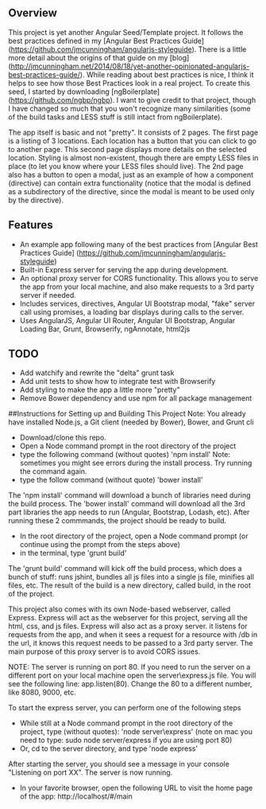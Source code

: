 ## Overview
This project is yet another Angular Seed/Template project. It follows the best practices defined in my [Angular Best Practices Guide] (https://github.com/jmcunningham/angularjs-styleguide). There is a little more detail about the origins of that guide on my [blog] (http://jmcunningham.net/2014/08/18/yet-another-opinionated-angularjs-best-practices-guide/). While reading about best practices is nice, I think it helps to see how those Best Practices look in a real project. To create this seed, I started by downloading [ngBoilerplate] (https://github.com/ngbp/ngbp). I want to give credit to that project, though I have changed so much that you won't recognize many similarities (some of the build tasks and LESS stuff is still intact from ngBoilerplate).

The app itself is basic and not "pretty". It consists of 2 pages. The first page is a listing of 3 locations. Each location has a button that you can click to go to another page. This second page displays more details on the selected location. Styling is almost non-existent, though there are empty LESS files in place (to let you know where your LESS files should live). The 2nd page also has a button to open a modal, just as an example of how a component (directive) can contain extra functionality (notice that the modal is defined as a subdirectory of the directive, since the modal is meant to be used only by the directive).

## Features
- An example app following many of the best practices from [Angular Best Practices Guide] (https://github.com/jmcunningham/angularjs-styleguide)
- Built-in Express server for serving the app during development.
- An optional proxy server for CORS functionality. This allows you to serve the app from your local machine, and also make requests to a 3rd party server if needed.
- Includes services, directives, Angular UI Bootstrap modal, "fake" server call using promises, a loading bar displays during calls to the server.
- Uses AngularJS, Angular UI Router, Angular UI Bootstrap, Angular Loading Bar, Grunt, Browserify, ngAnnotate, html2js

## TODO
- Add watchify and rewrite the "delta" grunt task
- Add unit tests to show how to integrate test with Browserify
- Add styling to make the app a little more "pretty"
- Remove Bower dependency and use npm for all package management

##Instructions for Setting up and Building This Project
Note: You already have installed Node.js, a Git client (needed by Bower), Bower, and Grunt cli

- Download/clone this repo.
- Open a Node command prompt in the root directory of the project
- type the following command (without quotes) 'npm install'
   Note: sometimes you might see errors during the install process. Try running the command again. 
- type the follow command (without quote) 'bower install'

The 'npm install' command will download a bunch of libraries need during the build process. The 'bower install' command
will download all the 3rd part libraries the app needs to run (Angular, Bootstrap, Lodash, etc). After running these 2 
commmands, the project should be ready to build.

- In the root directory of the project, open a Node command prompt (or continue using the prompt from the steps above)
- in the terminal, type 'grunt build'

The 'grunt build' command will kick off the build process, which does a bunch of stuff: runs jshint, bundles all js files
into a single js file, minifies all files, etc. The result of the build is a new directory, called build, in the root of 
the project. 

This project also comes with its own Node-based webserver, called Express. Express will act as the webserver for this
project, serving all the html, css, and js files. Express will also act as a proxy server. it listens for requests from 
the app, and when it sees a request for a resource with /db in the url, it knows this request needs to be passed to 
a 3rd party server. The main purpose of this proxy server is to avoid CORS issues. 

NOTE: The server is running on port 80. If you need to run the server on a different port on your local machine
open the server\express.js file. You will see the following line: app.listen(80). Change the 80 to a different number,
like 8080, 9000, etc.

To start the express server, you can perform one of the following steps

- While still at a Node command prompt in the root directory of the project, type (without quotes):
   'node server\express'  (note on mac you need to type: sudo node server/express if you are using port 80)
- Or, cd to the server directory, and type 'node express'

After starting the server, you should see a message in your console "Listening on port XX". The server is now running.

- In your favorite browser, open the following URL to visit the home page of the app:
    http://localhost/#/main
